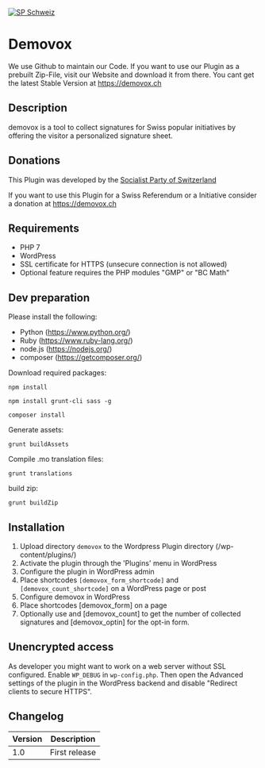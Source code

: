 [![SP Schweiz](https://www.sp-ps.ch/sites/all/themes/sp_ps/logo.png)](http://sp-ps.ch)
# Demovox

We use Github to maintain our Code. If you want to use our Plugin as a prebuilt Zip-File, visit our Website and download it from there.
You cant get the latest Stable Version at https://demovox.ch

## Description

demovox is a tool to collect signatures for Swiss popular initiatives by offering the visitor a personalized signature sheet.

## Donations

This Plugin was developed by the [Socialist Party of Switzerland](https://www.sp-ps.ch)

If you want to use this Plugin for a Swiss Referendum or a Initiative consider a donation at https://demovox.ch


## Requirements
* PHP 7
* WordPress
* SSL certificate for HTTPS (unsecure connection is not allowed)
* Optional feature requires the PHP modules "GMP" or "BC Math"

## Dev preparation

Please install the following:
* Python (https://www.python.org/)
* Ruby (https://www.ruby-lang.org/)
* node.js (https://nodejs.org/)
* composer (https://getcomposer.org/)

Download required packages:

`npm install`

`npm install grunt-cli sass -g`

`composer install`

Generate assets:

`grunt buildAssets`

Compile .mo translation files:

`grunt translations`

build zip:

`grunt buildZip`

## Installation

1. Upload directory `demovox` to the Wordpress Plugin directory (/wp-content/plugins/)
2. Activate the plugin through the 'Plugins' menu in WordPress
3. Configure the plugin in WordPress admin
4. Place shortcodes `[demovox_form_shortcode]` and `[demovox_count_shortcode]` on a WordPress page or post
3. Configure demovox in WordPress
4. Place shortcodes [demovox_form] on a page
5. Optionally use and [demovox_count] to get the number of collected signatures and [demovox_optin] for the opt-in form.

## Unencrypted access

As developer you might want to work on a web server without SSL configured. Enable `WP_DEBUG` in `wp-config.php`. Then
open the Advanced settings of the plugin in the WordPress backend and disable "Redirect clients to secure HTTPS".

## Changelog

| Version | Description |
| ------- | ----------- |
| 1.0 | First release |
